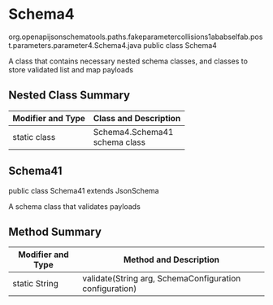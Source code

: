 # Schema4
org.openapijsonschematools.paths.fakeparametercollisions1ababselfab.post.parameters.parameter4.Schema4.java
public class Schema4

A class that contains necessary nested schema classes, and classes to store validated list and map payloads

## Nested Class Summary
| Modifier and Type | Class and Description |
| ----------------- | ---------------------- |
| static class | Schema4.Schema41<br> schema class |

## Schema41
public class Schema41
extends JsonSchema

A schema class that validates payloads

## Method Summary
| Modifier and Type | Method and Description |
| ----------------- | ---------------------- |
| static String | validate(String arg, SchemaConfiguration configuration) |
